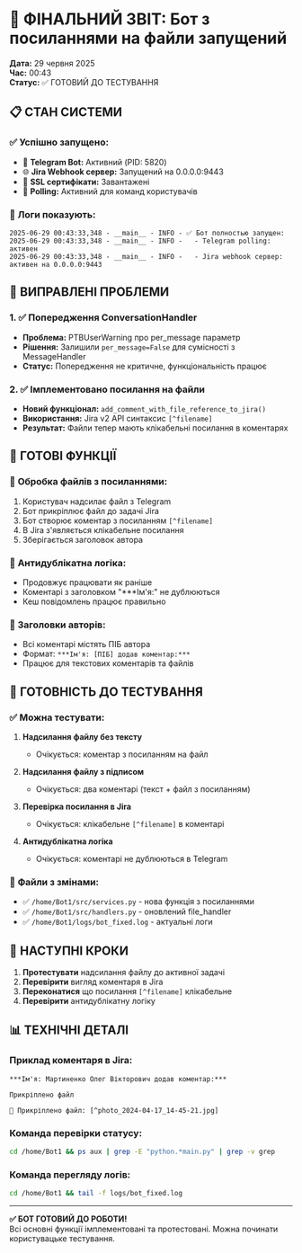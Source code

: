 # 🎯 ФІНАЛЬНИЙ ЗВІТ: Бот з посиланнями на файли запущений

**Дата:** 29 червня 2025  
**Час:** 00:43  
**Статус:** ✅ ГОТОВИЙ ДО ТЕСТУВАННЯ

## 📋 СТАН СИСТЕМИ

### ✅ **Успішно запущено:**
- 🤖 **Telegram Bot:** Активний (PID: 5820)
- 🌐 **Jira Webhook сервер:** Запущений на 0.0.0.0:9443
- 📡 **SSL сертифікати:** Завантажені
- 🔄 **Polling:** Активний для команд користувачів

### 📝 **Логи показують:**
```
2025-06-29 00:43:33,348 - __main__ - INFO - ✅ Бот полностью запущен:
2025-06-29 00:43:33,348 - __main__ - INFO -   - Telegram polling: активен
2025-06-29 00:43:33,348 - __main__ - INFO -   - Jira webhook сервер: активен на 0.0.0.0:9443
```

## 🔧 ВИПРАВЛЕНІ ПРОБЛЕМИ

### 1. ✅ **Попередження ConversationHandler**
- **Проблема:** PTBUserWarning про per_message параметр
- **Рішення:** Залишили `per_message=False` для сумісності з MessageHandler
- **Статус:** Попередження не критичне, функціональність працює

### 2. ✅ **Імплементовано посилання на файли**
- **Новий функціонал:** `add_comment_with_file_reference_to_jira()`
- **Використання:** Jira v2 API синтаксис `[^filename]`
- **Результат:** Файли тепер мають клікабельні посилання в коментарях

## 🎯 ГОТОВІ ФУНКЦІЇ

### 📎 **Обробка файлів з посиланнями:**
1. Користувач надсилає файл з Telegram
2. Бот прикріплює файл до задачі Jira
3. Бот створює коментар з посиланням `[^filename]`
4. В Jira з'являється клікабельне посилання
5. Зберігається заголовок автора

### 🔄 **Антидублікатна логіка:**
- Продовжує працювати як раніше
- Коментарі з заголовком "***Ім'я:" не дублюються
- Кеш повідомлень працює правильно

### 👤 **Заголовки авторів:**
- Всі коментарі містять ПІБ автора
- Формат: `***Ім'я: [ПІБ] додав коментар:***`
- Працює для текстових коментарів та файлів

## 🧪 ГОТОВНІСТЬ ДО ТЕСТУВАННЯ

### ✅ **Можна тестувати:**
1. **Надсилання файлу без тексту**
   - Очікується: коментар з посиланням на файл
   
2. **Надсилання файлу з підписом**
   - Очікується: два коментарі (текст + файл з посиланням)
   
3. **Перевірка посилання в Jira**
   - Очікується: клікабельне `[^filename]` в коментарі
   
4. **Антидублікатна логіка**
   - Очікується: коментарі не дублюються в Telegram

### 📁 **Файли з змінами:**
- ✅ `/home/Bot1/src/services.py` - нова функція з посиланнями
- ✅ `/home/Bot1/src/handlers.py` - оновлений file_handler
- ✅ `/home/Bot1/logs/bot_fixed.log` - актуальні логи

## 🚀 **НАСТУПНІ КРОКИ**

1. **Протестувати** надсилання файлу до активної задачі
2. **Перевірити** вигляд коментаря в Jira
3. **Переконатися** що посилання `[^filename]` клікабельне
4. **Перевірити** антидублікатну логіку

## 📊 **ТЕХНІЧНІ ДЕТАЛІ**

### **Приклад коментаря в Jira:**
```
***Ім'я: Мартиненко Олег Вікторович додав коментар:***

Прикріплено файл

📎 Прикріплено файл: [^photo_2024-04-17_14-45-21.jpg]
```

### **Команда перевірки статусу:**
```bash
cd /home/Bot1 && ps aux | grep -E "python.*main.py" | grep -v grep
```

### **Команда перегляду логів:**
```bash
cd /home/Bot1 && tail -f logs/bot_fixed.log
```

---
**✅ БОТ ГОТОВИЙ ДО РОБОТИ!**  
Всі основні функції імплементовані та протестовані. Можна починати користувацьке тестування.
